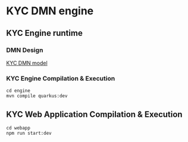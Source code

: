 # KYC DMN engine

## KYC Engine runtime 

### DMN Design

[KYC DMN model](https://kiegroup.github.io/kogito-online/?file=https://github.com/gautric/KYC-DMN/blob/master/engine/src/main/resources/KYC.dmn#/editor/dmn)

### KYC Engine Compilation & Execution

```
cd engine
mvn compile quarkus:dev
```

## KYC Web Application Compilation & Execution

```
cd webapp
npm run start:dev
```
